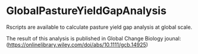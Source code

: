 # GlobalPastureYieldGapAnalysis

Rscripts are available to calculate pasture yield gap analysis at global scale.

The result of this analysis is published in Global Change Biology jounal: (https://onlinelibrary.wiley.com/doi/abs/10.1111/gcb.14925)

